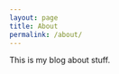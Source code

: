 ```yaml
---
layout: page
title: About
permalink: /about/
---
```


This is my blog about stuff.

[jekyll-organization]: https://github.com/jekyll
